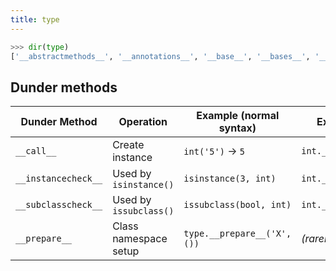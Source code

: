 ```yaml
---
title: type
---
```


```python
>>> dir(type)
['__abstractmethods__', '__annotations__', '__base__', '__bases__', '__basicsize__', '__call__', '__class__', '__delattr__', '__dict__', '__dictoffset__', '__dir__', '__doc__', '__eq__', '__flags__', '__format__', '__ge__', '__getattribute__', '__gt__', '__hash__', '__init__', '__init_subclass__', '__instancecheck__', '__itemsize__', '__le__', '__lt__', '__module__', '__mro__', '__name__', '__ne__', '__new__', '__or__', '__prepare__', '__qualname__', '__reduce__', '__reduce_ex__', '__repr__', '__ror__', '__setattr__', '__sizeof__', '__str__', '__subclasscheck__', '__subclasses__', '__subclasshook__', '__text_signature__', '__weakrefoffset__', 'mro']
```

## Dunder methods

| Dunder Method       | Operation              | Example (normal syntax)    | Example (dunder call)         |
| ------------------- | ---------------------- | -------------------------- | ----------------------------- |
| `__call__`          | Create instance        | `int('5')` → `5`           | `int.__call__('5')`           |
| `__instancecheck__` | Used by `isinstance()` | `isinstance(3, int)`       | `int.__instancecheck__(3)`    |
| `__subclasscheck__` | Used by `issubclass()` | `issubclass(bool, int)`    | `int.__subclasscheck__(bool)` |
| `__prepare__`       | Class namespace setup  | `type.__prepare__('X',())` | *(rarely used manually)*      |
